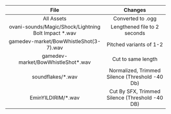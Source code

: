 |                         File                          |                    Changes                     |
| :---------------------------------------------------: | :--------------------------------------------: |
|                      All Assets                       |               Converted to .ogg                |
| ovani-sounds/Magic/Shock/Lightning Bolt Impact \*.wav |          Lengthened file to 2 seconds          |
|        gamedev-market/BowWhistleShot(3-7).wav         |            Pitched variants of 1-2             |
|          gamedev-market/BowWhistleShot\*.wav          |               Cut to same length               |
|                  soundflakes/\*.wav                   | Normalized, Trimmed Silence (Threshold -40 Db) |
|                  EminYILDIRIM/\*.wav                  | Cut By SFX, Trimmed Silence (Threshold -40 DB) |
